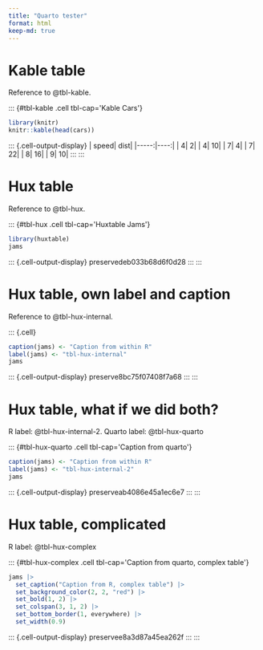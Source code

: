 ```yaml
---
title: "Quarto tester"
format: html
keep-md: true
---
```




# Kable table

Reference to @tbl-kable.


::: {#tbl-kable .cell tbl-cap='Kable Cars'}

```{.r .cell-code}
library(knitr)
knitr::kable(head(cars))
```

::: {.cell-output-display}
| speed| dist|
|-----:|----:|
|     4|    2|
|     4|   10|
|     7|    4|
|     7|   22|
|     8|   16|
|     9|   10|
:::
:::


# Hux table

Reference to @tbl-hux.


::: {#tbl-hux .cell tbl-cap='Huxtable Jams'}

```{.r .cell-code}
library(huxtable)
jams
```

::: {.cell-output-display}
preservedeb033b68d6f0d28
:::
:::


# Hux table, own label and caption

Reference to @tbl-hux-internal.


::: {.cell}

```{.r .cell-code}
caption(jams) <- "Caption from within R"
label(jams) <- "tbl-hux-internal"
jams
```

::: {.cell-output-display}
preserve8bc75f07408f7a68
:::
:::



# Hux table, what if we did both?

R label: @tbl-hux-internal-2. Quarto label: @tbl-hux-quarto


::: {#tbl-hux-quarto .cell tbl-cap='Caption from quarto'}

```{.r .cell-code}
caption(jams) <- "Caption from within R"
label(jams) <- "tbl-hux-internal-2"
jams
```

::: {.cell-output-display}
preserveab4086e45a1ec6e7
:::
:::




# Hux table, complicated

R label: @tbl-hux-complex


::: {#tbl-hux-complex .cell tbl-cap='Caption from quarto, complex table'}

```{.r .cell-code}
jams |> 
  set_caption("Caption from R, complex table") |> 
  set_background_color(2, 2, "red") |> 
  set_bold(1, 2) |> 
  set_colspan(3, 1, 2) |> 
  set_bottom_border(1, everywhere) |> 
  set_width(0.9)
```

::: {.cell-output-display}
preservee8a3d87a45ea262f
:::
:::
